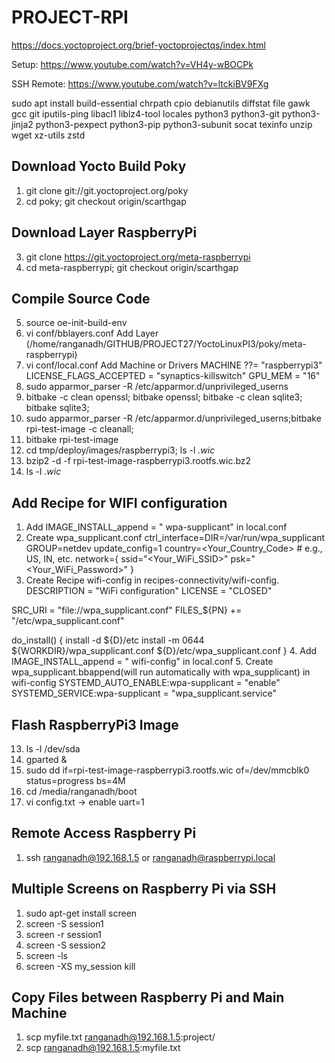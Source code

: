 
# PROJECT-RPI

https://docs.yoctoproject.org/brief-yoctoprojectqs/index.html

Setup: https://www.youtube.com/watch?v=VH4y-wBOCPk

SSH Remote: https://www.youtube.com/watch?v=ltckiBV9FXg

sudo apt install build-essential chrpath cpio debianutils diffstat file gawk gcc git iputils-ping libacl1 liblz4-tool locales python3 python3-git python3-jinja2 python3-pexpect python3-pip python3-subunit socat texinfo unzip wget xz-utils zstd

## Download Yocto Build Poky
1. git clone git://git.yoctoproject.org/poky
2. cd poky; git checkout origin/scarthgap

## Download Layer RaspberryPi
3. git clone https://git.yoctoproject.org/meta-raspberrypi
4. cd meta-raspberrypi; git checkout origin/scarthgap

## Compile Source Code
5. source oe-init-build-env
6. vi conf/bblayers.conf
   Add Layer (/home/ranganadh/GITHUB/PROJECT27/YoctoLinuxPI3/poky/meta-raspberrypi)
7. vi conf/local.conf
   Add Machine or Drivers
   MACHINE ??= "raspberrypi3"
   LICENSE_FLAGS_ACCEPTED = "synaptics-killswitch"
   GPU_MEM = "16"
9. sudo apparmor_parser -R /etc/apparmor.d/unprivileged_userns
10. bitbake -c clean openssl; bitbake openssl; bitbake -c clean sqlite3; bitbake sqlite3;
11. sudo apparmor_parser -R /etc/apparmor.d/unprivileged_userns;bitbake rpi-test-image -c cleanall;
12. bitbake rpi-test-image
13. cd tmp/deploy/images/raspberrypi3; ls -l *.wic*
14. bzip2 -d -f rpi-test-image-raspberrypi3.rootfs.wic.bz2
15. ls -l *.wic*

## Add Recipe for WIFI configuration
1. Add IMAGE_INSTALL_append = " wpa-supplicant" in local.conf
2. Create wpa_supplicant.conf
ctrl_interface=DIR=/var/run/wpa_supplicant GROUP=netdev
update_config=1
country=<Your_Country_Code>  # e.g., US, IN, etc.
network={
    ssid="<Your_WiFi_SSID>"
    psk="<Your_WiFi_Password>"
}
3. Create Recipe wifi-config in recipes-connectivity/wifi-config.
DESCRIPTION = "WiFi configuration"
LICENSE = "CLOSED"

SRC_URI = "file://wpa_supplicant.conf"
FILES_${PN} += "/etc/wpa_supplicant.conf"

do_install() {
    install -d ${D}/etc
    install -m 0644 ${WORKDIR}/wpa_supplicant.conf ${D}/etc/wpa_supplicant.conf
}
4. Add IMAGE_INSTALL_append = " wifi-config" in local.conf
5. Create wpa_supplicant.bbappend(will run automatically with wpa_supplicant) in wifi-config
       SYSTEMD_AUTO_ENABLE:wpa-supplicant = "enable"
       SYSTEMD_SERVICE:wpa-supplicant = "wpa_supplicant.service"

## Flash RaspberryPi3 Image
13. ls -l /dev/sda
14. gparted &
15. sudo dd if=rpi-test-image-raspberrypi3.rootfs.wic of=/dev/mmcblk0 status=progress bs=4M
16. cd /media/ranganadh/boot
17. vi config.txt -> enable uart=1

## Remote Access Raspberry Pi
1. ssh ranganadh@192.168.1.5 or ranganadh@raspberrypi.local

## Multiple Screens on Raspberry Pi via SSH
1. sudo apt-get install screen
2. screen -S session1
3. screen -r session1
4. screen -S session2
5. screen -ls
6. screen -XS my_session kill

## Copy Files between Raspberry Pi and Main Machine
1. scp myfile.txt ranganadh@192.168.1.5:project/
2. scp ranganadh@192.168.1.5:myfile.txt
